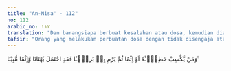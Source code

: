 ```yaml
---
title: "An-Nisa' - 112"
no: 112
arabic_no: ١١٢
translation: "Dan barangsiapa berbuat kesalahan atau dosa, kemudian dia tuduhkan kepada orang yang tidak bersalah, maka sungguh, dia telah memikul suatu kebohongan dan dosa yang nyata."
tafsir: "Orang yang melakukan perbuatan dosa dengan tidak disengaja atau dengan sengaja, kemudian mereka melemparkan kesalahan itu kepada orang lain dan menuduh orang lain mengerjakannya, sedang ia mengetahui orang lain itu tidak bersalah, maka dia sesungguhnya telah membuat kebohongan yang besar dan akan memikul dosanya seperti yang dilakukan keluarga Banu Ubairiq yang melemparkan kejahatan Tu'mah kepada Zaid bin Saleh. Orang seperti Tu'mah dan keluarganya tetap melakukan dua macam kejahatan. Kejahatan melakukan perbuatan dosa itu sendiri dan kejahatan melemparkan tuduhan yang tidak benar kepada orang lain."
---
```


وَمَنْ يَّكْسِبْ خَطِيْۤـَٔةً اَوْ اِثْمًا ثُمَّ يَرْمِ بِهٖ بَرِيْۤـًٔا فَقَدِ احْتَمَلَ بُهْتَانًا وَّاِثْمًا مُّبِيْنًا ࣖ 
